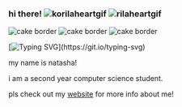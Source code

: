 ### hi there! ![korilaheartgif](https://github.com/FaZeDrug/FaZeDrug/assets/65751667/1bf38f46-8a98-4143-a4c0-491757c9b963) ![rilaheartgif](https://github.com/FaZeDrug/FaZeDrug/assets/65751667/1d5f5141-1089-4fb6-9e47-f802174f42cd)

![cake border](https://github.com/FaZeDrug/FaZeDrug/assets/65751667/baa34f03-4aef-4007-a1db-15d585b55ef6) ![cake border](https://github.com/FaZeDrug/FaZeDrug/assets/65751667/baa34f03-4aef-4007-a1db-15d585b55ef6) ![cake border](https://github.com/FaZeDrug/FaZeDrug/assets/65751667/baa34f03-4aef-4007-a1db-15d585b55ef6)

[![Typing SVG](https://readme-typing-svg.demolab.com?font=Inconsolate&duration=4000&pause=1000&color=FFC7D9&vCenter=true&random=false&width=435&lines=computer+science+!+%F0%90%99%9A+%E2%80%A7%E2%82%8A%CB%9A+%E2%8B%85;aspiring+software+engineer%E2%81%BA%CB%9A%E2%8B%86%EF%BD%A1%C2%B0%E2%9C%A9%E2%82%8A;%E6%84%9B%E4%B9%8B%E6%AC%B2%E5%9F%BA%E7%94%9F%E2%80%A7%E2%82%8A%CB%9A%E2%9D%80%E0%BC%89%E2%80%A7%E2%82%8A%CB%9A.)](https://git.io/typing-svg)

my name is natasha!

i am a second year computer science student.

pls check out my [website](https://fazedrug.github.io/) for more info about me!

<!--
i have experience in...
javascript
python
java
c
c++
-->

<!--

Image Sources:
+ rilakkuma favicons: https://cutekawaiiresources.wordpress.com/2018/04/17/rilakkuma-bullet-points-favicons/
+ dividers: https://pix5ls.tumblr.com/dividers

Icon Sources:
+ diff skills: https://skillicons.dev/ (found on ouckah's github!)

Other stuff
+ stole the typing svg from nishant balaji https://github.com/DenverCoder1/readme-typing-svg
+ middle centered typing svg but this is kinda shit
[![Typing SVG](https://readme-typing-svg.demolab.com?font=Inconsolate&duration=4000&pause=1000&color=FFC7D9&center=true&vCenter=true&random=false&width=435&lines=computer+science+!+%F0%90%99%9A+%E2%80%A7%E2%82%8A%CB%9A+%E2%8B%85;aspiring+software+engineer%E2%81%BA%CB%9A%E2%8B%86%EF%BD%A1%C2%B0%E2%9C%A9%E2%82%8A;%E6%84%9B%E4%B9%8B%E6%AC%B2%E5%9F%BA%E7%94%9F%E2%80%A7%E2%82%8A%CB%9A%E2%9D%80%E0%BC%89%E2%80%A7%E2%82%8A%CB%9A.)](https://git.io/typing-svg)

**FaZeDrug/FaZeDrug** is a ✨ _special_ ✨ repository because its `README.md` (this file) appears on your GitHub profile.

Here are some ideas to get you started:

- 🔭 I’m currently working on ...
- 🌱 I’m currently learning ...
- 👯 I’m looking to collaborate on ...
- 🤔 I’m looking for help with ...
- 💬 Ask me about ...
- 📫 How to reach me: ...
- 😄 Pronouns: ...
- ⚡ Fun fact: ...
-->
